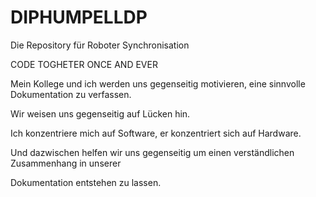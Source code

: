 # DIPHUMPELLDP
Die Repository für Roboter Synchronisation

CODE TOGHETER ONCE AND EVER

Mein Kollege und ich werden uns gegenseitig motivieren, eine sinnvolle Dokumentation
zu verfassen.

Wir weisen uns gegenseitig auf Lücken hin.

Ich konzentriere mich auf Software, er konzentriert sich auf Hardware.

Und dazwischen helfen wir uns gegenseitig um einen verständlichen Zusammenhang in unserer

Dokumentation entstehen zu lassen.
